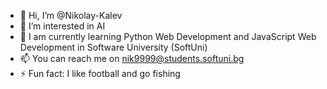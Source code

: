 - 👋 Hi, I’m @Nikolay-Kalev
- 👀 I’m interested in AI
- 🌱 I am currently learning Python Web Development and JavaScript Web Development in Software University (SoftUni)
- 📫 You can reach me on nik9999@students.softuni.bg
- ⚡ Fun fact: I like football and go fishing

<!---
Nikolay-Kalev/Nikolay-Kalev is a ✨ special ✨ repository because its `README.md` (this file) appears on your GitHub profile.
You can click the Preview link to take a look at your changes.
--->
